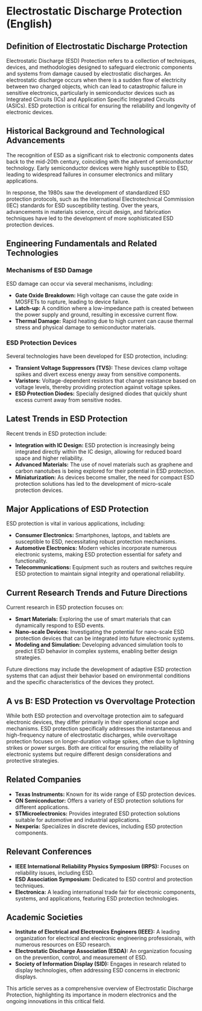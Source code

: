 # Electrostatic Discharge Protection (English)

## Definition of Electrostatic Discharge Protection

Electrostatic Discharge (ESD) Protection refers to a collection of techniques, devices, and methodologies designed to safeguard electronic components and systems from damage caused by electrostatic discharges. An electrostatic discharge occurs when there is a sudden flow of electricity between two charged objects, which can lead to catastrophic failure in sensitive electronics, particularly in semiconductor devices such as Integrated Circuits (ICs) and Application Specific Integrated Circuits (ASICs). ESD protection is critical for ensuring the reliability and longevity of electronic devices.

## Historical Background and Technological Advancements

The recognition of ESD as a significant risk to electronic components dates back to the mid-20th century, coinciding with the advent of semiconductor technology. Early semiconductor devices were highly susceptible to ESD, leading to widespread failures in consumer electronics and military applications. 

In response, the 1980s saw the development of standardized ESD protection protocols, such as the International Electrotechnical Commission (IEC) standards for ESD susceptibility testing. Over the years, advancements in materials science, circuit design, and fabrication techniques have led to the development of more sophisticated ESD protection devices.

## Engineering Fundamentals and Related Technologies

### Mechanisms of ESD Damage

ESD damage can occur via several mechanisms, including:

- **Gate Oxide Breakdown:** High voltage can cause the gate oxide in MOSFETs to rupture, leading to device failure.
- **Latch-up:** A condition where a low-impedance path is created between the power supply and ground, resulting in excessive current flow.
- **Thermal Damage:** Rapid heating due to high current can cause thermal stress and physical damage to semiconductor materials.

### ESD Protection Devices

Several technologies have been developed for ESD protection, including:

- **Transient Voltage Suppressors (TVS):** These devices clamp voltage spikes and divert excess energy away from sensitive components.
- **Varistors:** Voltage-dependent resistors that change resistance based on voltage levels, thereby providing protection against voltage spikes.
- **ESD Protection Diodes:** Specially designed diodes that quickly shunt excess current away from sensitive nodes.

## Latest Trends in ESD Protection

Recent trends in ESD protection include:

- **Integration with IC Design:** ESD protection is increasingly being integrated directly within the IC design, allowing for reduced board space and higher reliability.
- **Advanced Materials:** The use of novel materials such as graphene and carbon nanotubes is being explored for their potential in ESD protection.
- **Miniaturization:** As devices become smaller, the need for compact ESD protection solutions has led to the development of micro-scale protection devices.

## Major Applications of ESD Protection

ESD protection is vital in various applications, including:

- **Consumer Electronics:** Smartphones, laptops, and tablets are susceptible to ESD, necessitating robust protection mechanisms.
- **Automotive Electronics:** Modern vehicles incorporate numerous electronic systems, making ESD protection essential for safety and functionality.
- **Telecommunications:** Equipment such as routers and switches require ESD protection to maintain signal integrity and operational reliability.

## Current Research Trends and Future Directions

Current research in ESD protection focuses on:

- **Smart Materials:** Exploring the use of smart materials that can dynamically respond to ESD events.
- **Nano-scale Devices:** Investigating the potential for nano-scale ESD protection devices that can be integrated into future electronic systems.
- **Modeling and Simulation:** Developing advanced simulation tools to predict ESD behavior in complex systems, enabling better design strategies.

Future directions may include the development of adaptive ESD protection systems that can adjust their behavior based on environmental conditions and the specific characteristics of the devices they protect.

## A vs B: ESD Protection vs Overvoltage Protection

While both ESD protection and overvoltage protection aim to safeguard electronic devices, they differ primarily in their operational scope and mechanisms. ESD protection specifically addresses the instantaneous and high-frequency nature of electrostatic discharges, while overvoltage protection focuses on longer-duration voltage spikes, often due to lightning strikes or power surges. Both are critical for ensuring the reliability of electronic systems but require different design considerations and protective strategies.

## Related Companies

- **Texas Instruments:** Known for its wide range of ESD protection devices.
- **ON Semiconductor:** Offers a variety of ESD protection solutions for different applications.
- **STMicroelectronics:** Provides integrated ESD protection solutions suitable for automotive and industrial applications.
- **Nexperia:** Specializes in discrete devices, including ESD protection components.

## Relevant Conferences

- **IEEE International Reliability Physics Symposium (IRPS):** Focuses on reliability issues, including ESD.
- **ESD Association Symposium:** Dedicated to ESD control and protection techniques.
- **Electronica:** A leading international trade fair for electronic components, systems, and applications, featuring ESD protection technologies.

## Academic Societies

- **Institute of Electrical and Electronics Engineers (IEEE):** A leading organization for electrical and electronic engineering professionals, with numerous resources on ESD research.
- **Electrostatic Discharge Association (ESDA):** An organization focusing on the prevention, control, and measurement of ESD.
- **Society of Information Display (SID):** Engages in research related to display technologies, often addressing ESD concerns in electronic displays.

This article serves as a comprehensive overview of Electrostatic Discharge Protection, highlighting its importance in modern electronics and the ongoing innovations in this critical field.